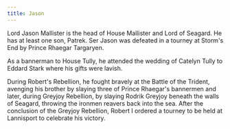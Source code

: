 ```yaml
---
title: Jason
---
```


Lord Jason Mallister is the head of House Mallister and Lord of Seagard. He has at least one son, Patrek. Ser Jason was defeated in a tourney at Storm's End by Prince Rhaegar Targaryen.

As a bannerman to House Tully, he attended the wedding of Catelyn Tully to Eddard Stark where his gifts were lavish.

During Robert's Rebellion, he fought bravely at the Battle of the Trident, avenging his brother by slaying three of Prince Rhaegar's bannermen and later, during Greyjoy Rebellion, by slaying Rodrik Greyjoy beneath the walls of Seagard, throwing the ironmen reavers back into the sea. After the conclusion of the Greyjoy Rebellion, Robert I ordered a tourney to be held at Lannisport to celebrate his victory. 


